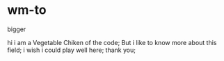 # wm-to
bigger


hi
i am a Vegetable Chiken of the code;
But i like to know more about this field;
i wish i could play well here;
thank you;
